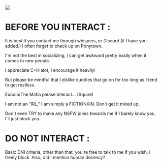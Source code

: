 ![](https://raw.githubusercontent.com/MR-MAFIOSO/MR-MAFIOSO/2a5e5a7a625b377879689d71413313d4b071fabf/forsaken-damnation.gif)

<h1>
  BEFORE YOU INTERACT :
</h1>

<p>
  It is best if you contact me through whispers, or Discord (if I have you added.) I often forget to check up on Ponytown.
</p>

<p>
  I'm not the best in socializing, I can get awkward pretty easily when it comes to new people.
</p>

<p>
  I appreciate C+H alot, I encourage it heavily!
</p>

<p>
   But please be mindful that I dislike cuddles that go on for too long as I tend to get restless.
</p>

<p>
  Eunoia/The Mafia please interact... (Squire)
</p>

<p>
  I am not an "IRL," I am simply a FICTIONKIN. Don't get it mixed up.
</p>

<p>
  Don't even TRY to make any NSFW jokes towards me if I barely know you, I'll just block you..
</p>

<h1>
  DO NOT INTERACT :
</h1>

<p>
  Basic DNI criteria, other than that, you're free to talk to me if you wish. I freely block. Also, did I mention human decency?
</p>
